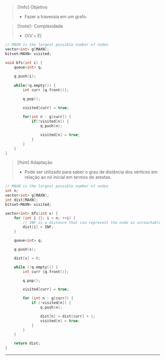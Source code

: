 > [!info] Objetivo
> - Fazer a travessia em um grafo.

> [!note]- Complexidade
> - $O(V + E)$

```cpp
// MAXN is the largest possible number of nodes
vector<int> g[MAXN];
bitset<MAXN> visited;

void bfs(int i) {
	queue<int> q;
	
	q.push(i);
	
	while(!q.empty()) {
		int curr {q.front()};

		q.pop();

        visited[curr] = true;
		
		for(int n : g[curr]) {
			if(!visited[n]) {
				q.push(n);

                visited[n] = true;
			}
		}
	}
}
```

> [!hint] Adaptação
> - Pode ser utilizado para saber o grau de distância dos vértices em relação ao nó inicial em termos de arestas.

```cpp
// MAXN is the largest possible number of nodes
int n;
vector<int> g[MAXN];
int dist[MAXN];
bitset<MAXN> visited;

vector<int> bfs(int s) {
	for (int i {}; i < n; ++i) {
		// INF is a distance that can represent the node as unreachable
		dist[i] = INF;
	}

	queue<int> q;

	q.push(s);

	dist[s] = 0;

	while (!q.empty()) {
		int curr {q.front()};

		q.pop();

		visited[curr] = true;

		for (int n : g[curr]) {
			if (!visited[n]) {
				q.push(n);

				dist[n] = dist[curr] + 1;
				visited[n] = true;
			}
		}
	}

	return dist;
}
```

---